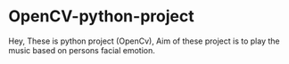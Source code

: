 # OpenCV-python-project
Hey, These is python  project (OpenCv), Aim of these project is to play the music based on persons facial emotion.
